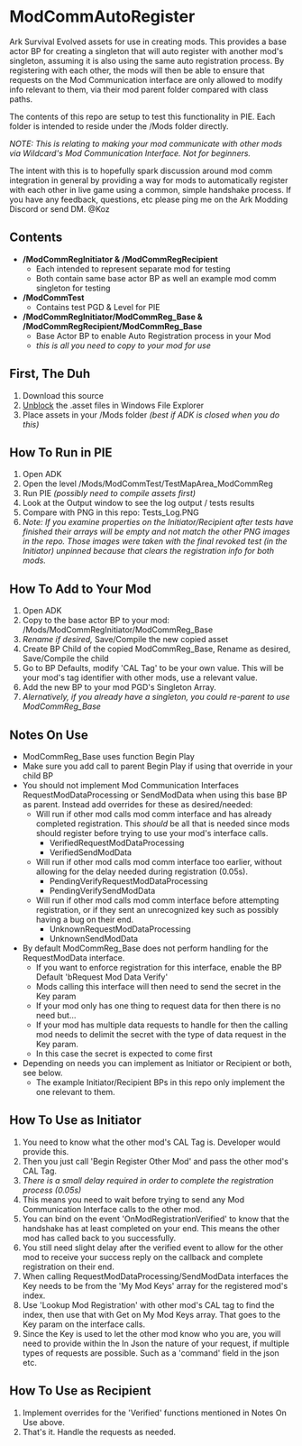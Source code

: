# ModCommAutoRegister
 Ark Survival Evolved assets for use in creating mods. This provides a base actor BP for creating a singleton that will auto register with another mod's singleton, assuming it is also using the same auto registration process. By registering with each other, the mods will then be able to ensure that requests on the Mod Communication interface are only allowed to modify info relevant to them, via their mod parent folder compared with class paths.

The contents of this repo are setup to test this functionality in PIE. Each folder is intended to reside under the /Mods folder directly. 

*NOTE: This is relating to making your mod communicate with other mods via Wildcard's Mod Communication Interface. Not for beginners.*

The intent with this is to hopefully spark discussion around mod comm integration in general by providing a way for mods to automatically register with each other in live game using a common, simple handshake process. If you have any feedback, questions, etc please ping me on the Ark Modding Discord or send DM. @Koz

## Contents
- **/ModCommRegInitiator & /ModCommRegRecipient**
  - Each intended to represent separate mod for testing
  - Both contain same base actor BP as well an example mod comm singleton for testing 
- **/ModCommTest**
  - Contains test PGD & Level for PIE 
- **/ModCommRegInitiator/ModCommReg_Base & /ModCommRegRecipient/ModCommReg_Base**
  - Base Actor BP to enable Auto Registration process in your Mod
  - *this is all you need to copy to your mod for use*

## First, The Duh
1. Download this source
2. [Unblock](https://lmgtfy.com/?q=unblock+windows+file) the .asset files in Windows File Explorer
3. Place assets in your /Mods folder *(best if ADK is closed when you do this)*

## How To Run in PIE 
1. Open ADK 
2. Open the level /Mods/ModCommTest/TestMapArea_ModCommReg
3. Run PIE *(possibly need to compile assets first)*
4. Look at the Output window to see the log output / tests results
5. Compare with PNG in this repo: Tests_Log.PNG 
6. *Note: If you examine properties on the Initiator/Recipient after tests have finished their arrays will be empty and not match the other PNG images in the repo. Those images were taken with the final revoked test (in the Initiator) unpinned because that clears the registration info for both mods.*

## How To Add to Your Mod
1. Open ADK 
2. Copy to the base actor BP to your mod: /Mods/ModCommRegInitiator/ModCommReg_Base
3. *Rename if desired,* Save/Compile the new copied asset
4. Create BP Child of the copied ModCommReg_Base, Rename as desired, Save/Compile the child 
5. Go to BP Defaults, modify 'CAL Tag' to be your own value. This will be your mod's tag identifier with other mods, use a relevant value. 
6. Add the new BP to your mod PGD's Singleton Array. 
7. *Alernatively, if you already have a singleton, you could re-parent to use ModCommReg_Base*

## Notes On Use
- ModCommReg_Base uses function Begin Play 
- Make sure you add call to parent Begin Play if using that override in your child BP 
- You should not implement Mod Communication Interfaces RequestModDataProcessing or SendModData when using this base BP as parent. Instead add overrides for these as desired/needed: 
  - Will run if other mod calls mod comm interface and has already completed registration. This *should* be all that is needed since mods should register before trying to use your mod's interface calls.
    - VerifiedRequestModDataProcessing 
    - VerifiedSendModData
  - Will run if other mod calls mod comm interface too earlier, without allowing for the delay needed during registration (0.05s). 
    - PendingVerifyRequestModDataProcessing 
    - PendingVerifySendModData 
  - Will run if other mod calls mod comm interface before attempting registration, or if they sent an unrecognized key such as possibly having a bug on their end. 
    - UnknownRequestModDataProcessing 
    - UnknownSendModData
- By default ModCommReg_Base does not perform handling for the RequestModData interface. 
  - If you want to enforce registration for this interface, enable the BP Default 'bRequest Mod Data Verify' 
  - Mods calling this interface will then need to send the secret in the Key param 
  - If your mod only has one thing to request data for then there is no need but...
  - If your mod has multiple data requests to handle for then the calling mod needs to delimit the secret with the type of data request in the Key param. 
  - In this case the secret is expected to come first 
- Depending on needs you can implement as Initiator or Recipient or both, see below. 
  - The example Initiator/Recipient BPs in this repo only implement the one relevant to them. 

## How To Use as Initiator
1. You need to know what the other mod's CAL Tag is. Developer would provide this.
2. Then you just call 'Begin Register Other Mod' and pass the other mod's CAL Tag. 
3. *There is a small delay required in order to complete the registration process (0.05s)*
4. This means you need to wait before trying to send any Mod Communication Interface calls to the other mod. 
5. You can bind on the event 'OnModRegistrationVerified' to know that the handshake has at least completed on your end. This means the other mod has called back to you successfully. 
6. You still need slight delay after the verified event to allow for the other mod to receive your success reply on the callback and complete registration on their end. 
7. When calling RequestModDataProcessing/SendModData interfaces the Key needs to be from the 'My Mod Keys' array for the registered mod's index. 
8. Use 'Lookup Mod Registration' with other mod's CAL tag to find the index, then use that with Get on My Mod Keys array. That goes to the Key param on the interface calls. 
9. Since the Key is used to let the other mod know who you are, you will need to provide within the In Json the nature of your request, if multiple types of requests are possible. Such as a 'command' field in the json etc. 

## How To Use as Recipient
1. Implement overrides for the 'Verified' functions mentioned in Notes On Use above. 
2. That's it. Handle the requests as needed. 




